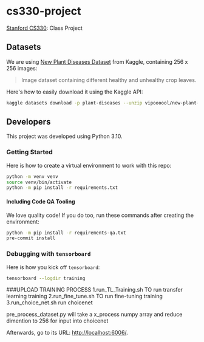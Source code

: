 # cs330-project

[Stanford CS330][1]: Class Project

## Datasets

We are using [New Plant Diseases Dataset][2] from Kaggle, containing 256 x 256 images:

> Image dataset containing different healthy and unhealthy crop leaves.

Here's how to easily download it using the Kaggle API:

```bash
kaggle datasets download -p plant-diseases --unzip vipoooool/new-plant-diseases-dataset
```

## Developers

This project was developed using Python 3.10.

### Getting Started

Here is how to create a virtual environment to work with this repo:

```bash
python -m venv venv
source venv/bin/activate
python -m pip install -r requirements.txt
```

#### Including Code QA Tooling

We love quality code!  If you do too,
run these commands after creating the environment:

```bash
python -m pip install -r requirements-qa.txt
pre-commit install
```

### Debugging with `tensorboard`

Here is how you kick off `tensorboard`:

```bash
tensorboard --logdir training
```


###UPLOAD TRAINING PROCESS
1.run_TL_Training.sh TO run transfer learning training 
2.run_fine_tune.sh TO run fine-tuning training 
3.run_choice_net.sh run choicenet

pre_process_dataset.py will take a x_process numpy array and reduce dimention to 256 for input into choicenet

Afterwards, go to its URL: [http://localhost:6006/](http://localhost:6006/).

[1]: https://cs330.stanford.edu/
[2]: https://www.kaggle.com/datasets/vipoooool/new-plant-diseases-dataset
